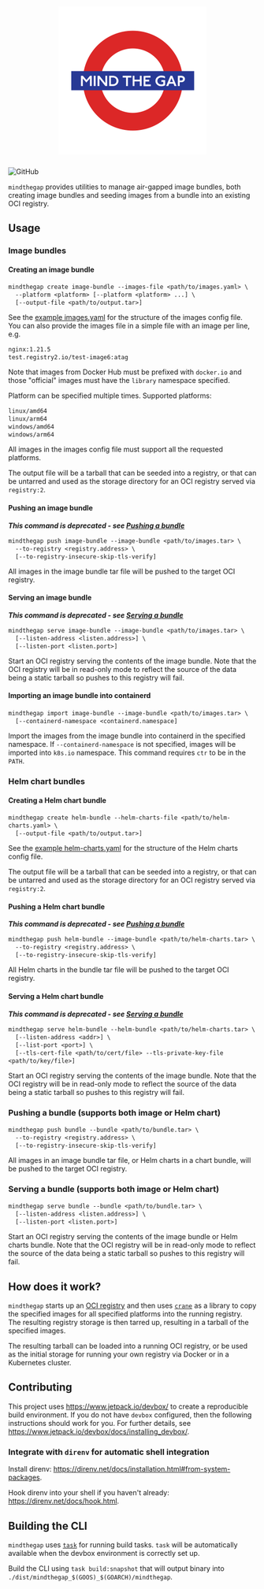 <!--
 Copyright 2021 D2iQ, Inc. All rights reserved.
 SPDX-License-Identifier: Apache-2.0
-->

<h1 align="center"><img src="mindthegap.svg" alt="mindthegap" width="300"/></h1>

![GitHub](https://img.shields.io/github/license/mesosphere/mindthegap?style=flat-square)

`mindthegap` provides utilities to manage air-gapped image bundles, both
creating image bundles and seeding images from a bundle into an existing
OCI registry.

## Usage

### Image bundles

#### Creating an image bundle

```shell
mindthegap create image-bundle --images-file <path/to/images.yaml> \
  --platform <platform> [--platform <platform> ...] \
  [--output-file <path/to/output.tar>]
```

See the [example images.yaml](images-example.yaml) for the structure of the
images config file. You can also provide the images file in a simple file with
an image per line, e.g.

```plain
nginx:1.21.5
test.registry2.io/test-image6:atag
```

Note that images from Docker Hub must be prefixed with `docker.io` and those "official" images
must have the `library` namespace specified.

Platform can be specified multiple times. Supported platforms:

```plain
linux/amd64
linux/arm64
windows/amd64
windows/arm64
```

All images in the images config file must support all the requested platforms.

The output file will be a tarball that can be seeded into a registry,
or that can be untarred and used as the storage directory for an OCI registry
served via `registry:2`.

#### Pushing an image bundle

**_This command is deprecated - see [Pushing a bundle](#pushing-a-bundle-supports-both-image-or-helm-chart)_**

```shell
mindthegap push image-bundle --image-bundle <path/to/images.tar> \
  --to-registry <registry.address> \
  [--to-registry-insecure-skip-tls-verify]
```

All images in the image bundle tar file will be pushed to the target OCI registry.

#### Serving an image bundle

**_This command is deprecated - see [Serving a bundle](#serving-a-bundle-supports-both-image-or-helm-chart)_**

```shell
mindthegap serve image-bundle --image-bundle <path/to/images.tar> \
  [--listen-address <listen.address>] \
  [--listen-port <listen.port>]
```

Start an OCI registry serving the contents of the image bundle. Note that the OCI registry will
be in read-only mode to reflect the source of the data being a static tarball so pushes to this
registry will fail.

#### Importing an image bundle into containerd

```shell
mindthegap import image-bundle --image-bundle <path/to/images.tar> \
  [--containerd-namespace <containerd.namespace]
```

Import the images from the image bundle into containerd in the specified namespace. If
`--containerd-namespace` is not specified, images will be imported into `k8s.io` namespace. This
command requires `ctr` to be in the `PATH`.

### Helm chart bundles

#### Creating a Helm chart bundle

```shell
mindthegap create helm-bundle --helm-charts-file <path/to/helm-charts.yaml> \
  [--output-file <path/to/output.tar>]
```

See the [example helm-charts.yaml](helm-example.yaml) for the structure of the
Helm charts config file.

The output file will be a tarball that can be seeded into a registry,
or that can be untarred and used as the storage directory for an OCI registry
served via `registry:2`.

#### Pushing a Helm chart bundle

**_This command is deprecated - see [Pushing a bundle](#pushing-a-bundle-supports-both-image-or-helm-chart)_**

```shell
mindthegap push helm-bundle --image-bundle <path/to/helm-charts.tar> \
  --to-registry <registry.address> \
  [--to-registry-insecure-skip-tls-verify]
```

All Helm charts in the bundle tar file will be pushed to the target OCI registry.

#### Serving a Helm chart bundle

**_This command is deprecated - see [Serving a bundle](#serving-a-bundle-supports-both-image-or-helm-chart)_**

```shell
mindthegap serve helm-bundle --helm-bundle <path/to/helm-charts.tar> \
  [--listen-address <addr>] \
  [--list-port <port>] \
  [--tls-cert-file <path/to/cert/file> --tls-private-key-file <path/to/key/file>]
```

Start an OCI registry serving the contents of the image bundle. Note that the OCI registry will
be in read-only mode to reflect the source of the data being a static tarball so pushes to this
registry will fail.

### Pushing a bundle (supports both image or Helm chart)

```shell
mindthegap push bundle --bundle <path/to/bundle.tar> \
  --to-registry <registry.address> \
  [--to-registry-insecure-skip-tls-verify]
```

All images in an image bundle tar file, or Helm charts in a chart bundle, will be pushed to the target OCI registry.

### Serving a bundle (supports both image or Helm chart)

```shell
mindthegap serve bundle --bundle <path/to/bundle.tar> \
  [--listen-address <listen.address>] \
  [--listen-port <listen.port>]
```

Start an OCI registry serving the contents of the image bundle or Helm charts bundle. Note that the OCI registry will
be in read-only mode to reflect the source of the data being a static tarball so pushes to this
registry will fail.

## How does it work?

`mindthegap` starts up an [OCI registry](https://docs.docker.com/registry/)
and then uses [`crane`](https://github.com/google/go-containerregistry/blob/main/cmd/crane/doc/crane.md)
as a library to copy the specified images for all specified platforms into the running registry. The
resulting registry storage is then tarred up, resulting in a tarball of the specified images.

The resulting tarball can be loaded into a running OCI registry, or
be used as the initial storage for running your own registry via Docker
or in a Kubernetes cluster.

## Contributing

This project uses <https://www.jetpack.io/devbox/> to create a reproducible build environment. If you do not have
`devbox` configured, then the following instructions should work for you. For further details, see
<https://www.jetpack.io/devbox/docs/installing_devbox/>.

### Integrate with `direnv` for automatic shell integration

Install direnv: <https://direnv.net/docs/installation.html#from-system-packages>.

Hook direnv into your shell if you haven't already: <https://direnv.net/docs/hook.html>.

## Building the CLI

`mindthegap` uses [`task`](https://taskfile.dev/) for running build tasks. `task` will be automatically available when
the devbox environment is correctly set up.

Build the CLI using `task build:snapshot` that will output binary into
`./dist/mindthegap_$(GOOS)_$(GOARCH)/mindthegap`.
